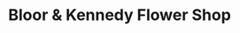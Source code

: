 ---
title: "Bloor & Kennedy Flower Shop"
url: /toronto/bloor-and-kennedy-flower-shop/
shop: florist
---